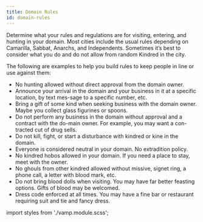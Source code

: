 ```yaml
---
title: Domain Rules
id: domain-rules
---
```


Determine what your rules and regulations are for visiting, entering, and hunting in your domain. Most cities include the usual rules depending on Camarilla, Sabbat, Anarchs, and Independents. Sometimes it’s best to consider what you do and do not allow from random Kindred in the city. 

The following are examples to help you build rules to keep people in line or use against them:

* No hunting allowed without direct approval from the domain owner.
* Announce your arrival in the domain and your business in it at a specific location, by text mes-sage to a specific number, etc.
* Bring a gift of some kind when seeking business with the domain owner. Maybe you collect glass figurines or spoons.
* Do not perform any business in the domain without approval and a contract with the do-main owner. For example, you may want a con-tracted cut of drug sells.
* Do not kill, fight, or start a disturbance with kindred or kine in the domain.
* Everyone is considered neutral in your domain. No extradition policy.
* No kindred hobos allowed in your domain. If you need a place to stay, meet with the owner.
* No ghouls from other kindred allowed without missive, signet ring, a phone call, a letter with blood mark, etc. 
* Do not bring blood dolls when visiting. You may have far better feasting options. Gifts of blood may be welcomed.
* Dress code enforced at all times. You may have a fine bar or restaurant requiring suit and tie and fancy dress. 

import styles from './vamp.module.scss';